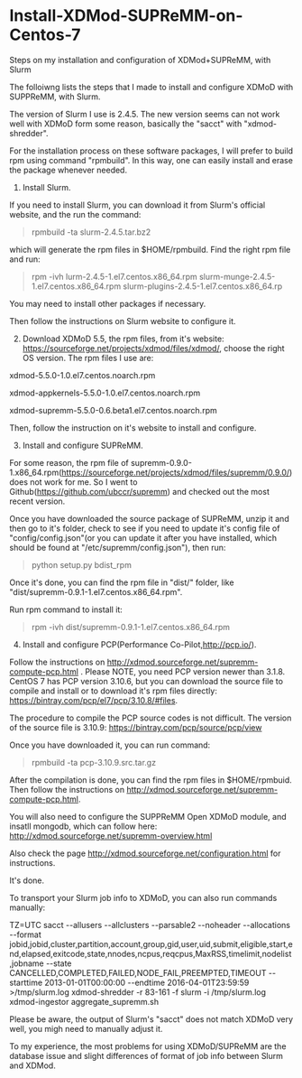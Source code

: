 # Install-XDMod-SUPReMM-on-Centos-7
Steps on my installation and configuration of XDMod+SUPReMM, with Slurm

The folloiwng lists the steps that I made to install and configure XDMoD with SUPPReMM, with Slurm.

The version of Slurm I use is 2.4.5. The new version seems can not work well with XDMoD form some reason, basically the "sacct" with "xdmod-shredder".

For the installation process on these software packages, I will prefer to build rpm using command "rpmbuild". In this way, one can easily install and erase the package whenever needed.

1) Install Slurm.

  If you need to install Slurm, you can download it from Slurm's official website, and the run the command:
  
  >rpmbuild -ta slurm-2.4.5.tar.bz2 

which will generate the rpm files in $HOME/rpmbuild. Find the right rpm file and run:

> rpm -ivh lurm-2.4.5-1.el7.centos.x86_64.rpm slurm-munge-2.4.5-1.el7.centos.x86_64.rpm slurm-plugins-2.4.5-1.el7.centos.x86_64.rp

You may need to install other packages if necessary.

Then follow the instructions on Slurm website to configure it.

2) Download XDMoD 5.5, the rpm files, from it's website: https://sourceforge.net/projects/xdmod/files/xdmod/, choose the right OS version.
The rpm files I use are:

xdmod-5.5.0-1.0.el7.centos.noarch.rpm

xdmod-appkernels-5.5.0-1.0.el7.centos.noarch.rpm

xdmod-supremm-5.5.0-0.6.beta1.el7.centos.noarch.rpm

Then, follow the instruction on it's website to install and configure.

3) Install and configure SUPReMM.

For some reason, the rpm file of supremm-0.9.0-1.x86_64.rpm(https://sourceforge.net/projects/xdmod/files/supremm/0.9.0/) does not work for me. 
So I went to Github(https://github.com/ubccr/supremm) and checked out the most recent version.

Once you have downloaded the source package of SUPReMM, unzip it and then go to it's folder, check to see if you need to update it's 
config file of "config/config.json"(or you can update it after you have installed, which should be found at "/etc/supremm/config.json"),
then run:

>python setup.py bdist_rpm

Once it's done, you can find the rpm file in "dist/" folder, like "dist/supremm-0.9.1-1.el7.centos.x86_64.rpm".

Run rpm command to install it:

>rpm -ivh dist/supremm-0.9.1-1.el7.centos.x86_64.rpm

4) Install and configure PCP(Performance Co-Pilot,http://pcp.io/).

Follow the instructions on http://xdmod.sourceforge.net/supremm-compute-pcp.html . Please NOTE, you need PCP version newer than 3.1.8. 
CentOS 7 has PCP version 3.10.6, but you can download the source file to compile and install or to download it's rpm files directly: https://bintray.com/pcp/el7/pcp/3.10.8/#files.

The procedure to compile the PCP source codes is not difficult. The version of the source file is 3.10.9: https://bintray.com/pcp/source/pcp/view

Once you have downloaded it, you can run command:

>rpmbuild -ta pcp-3.10.9.src.tar.gz 

After the compilation is done, you can find the rpm files in $HOME/rpmbuid. Then follow the instructions on http://xdmod.sourceforge.net/supremm-compute-pcp.html.


You will also need to configure the SUPPReMM Open XDMoD module, and insatll mongodb, which can follow here: http://xdmod.sourceforge.net/supremm-overview.html

Also check the page http://xdmod.sourceforge.net/configuration.html for instructions.


It's done.


To transport your Slurm job info to XDMoD, you can also run commands manually:

TZ=UTC sacct --allusers --allclusters   --parsable2 --noheader --allocations  --format jobid,jobid,cluster,partition,account,group,gid,user,uid,submit,eligible,start,end,elapsed,exitcode,state,nnodes,ncpus,reqcpus,MaxRSS,timelimit,nodelist,jobname   --state CANCELLED,COMPLETED,FAILED,NODE_FAIL,PREEMPTED,TIMEOUT   --starttime 2013-01-01T00:00:00 --endtime 2016-04-01T23:59:59    >/tmp/slurm.log
 xdmod-shredder -r 83-161 -f slurm -i /tmp/slurm.log
 xdmod-ingestor
 aggregate_supremm.sh
 
 Please be aware, the output of Slurm's "sacct" does not match XDMoD very well, you migh need to manually adjust it.
 
 To my experience, the most problems for using XDMoD/SUPReMM are the database issue and slight differences of format of job info between Slurm and XDMod.
 
 
 



